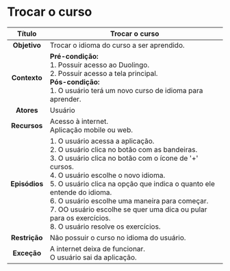 # Trocar o curso

| **Título** | Trocar o curso |
| :--------: | --------------- |
| **Objetivo** | Trocar o idioma do curso a ser aprendido. |
| **Contexto** | **Pré-condição:** <br/>1. Possuir acesso ao Duolingo. <br/>2. Possuir acesso a tela principal. <br/>**Pós-condição:** <br/>1. O usuário terá um novo curso de idioma para aprender. |
| **Atores** | Usuário |
| **Recursos** | Acesso à internet. <br/>Aplicação mobile ou web. |
| **Episódios** | 1. O usuário acessa a aplicação. <br/>2. O usuário clica no botão com as bandeiras. <br/>3. O usuário clica no botão com o ícone de '+' cursos. <br/>4. O usuário escolhe o novo idioma. <br/>5. O usuário clica na opção que indica o quanto ele entende do idioma. <br/>6. O usuário escolhe uma maneira para começar. <br/>7. OO usuário escolhe se quer uma dica ou pular para os exercícios. <br/>8. O usuário resolve os exercícios. |
| **Restrição** | Não possuir o curso no idioma do usuário. |
| **Exceção** | A internet deixa de funcionar. <br/>O usuário sai da aplicação. |